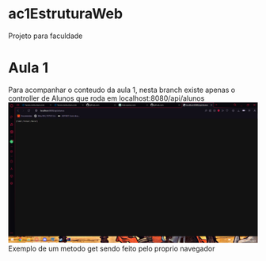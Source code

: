 # ac1EstruturaWeb
Projeto para faculdade


# Aula 1
Para acompanhar o conteudo da aula 1, nesta branch existe apenas o controller de Alunos que roda em
localhost:8080/api/alunos
![img.png](img.png)
Exemplo de um metodo get sendo feito pelo proprio navegador